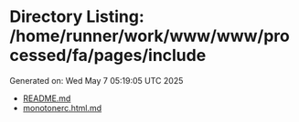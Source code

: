 # Directory Listing: /home/runner/work/www/www/processed/fa/pages/include
Generated on: Wed May  7 05:19:05 UTC 2025

- [README.md](README.md)
- [monotonerc.html.md](monotonerc.html.md)
